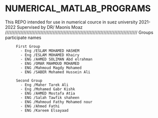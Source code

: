 # NUMERICAL_MATLAB_PROGRAMS
This REPO intended for use in numerical cource in suez university 2021-2022 
                          Supervised by  DR/ Maonis Moaz
//////////////////////////////////////////////////////////////////////////////////////
 Groups participate names 
       
         First Group
           - Eng /ESLAM MOHAMED HASHEM
           - Eng /ESLAM MOHAMED Khairy
           - ENG /AHMED SOLIMAN Abd elrahman
           - ENG /OMAR MAHMOUD MOHAMED
           - ENG /Mahmoud Magdy Mohamed 
           - ENG /SABER Mohamed Hussein Ali

         Second Group
           - Eng /Maher Tarek Ali
           - Eng /Mohamed Gabr Kishk
           - ENG /AHMED Mostafa Atia
           - ENG /Salah Tawfik shaheen
           - ENG /Mahmoud Fathy Mohamed nour
           - ENG /Ahmed Fathi
           - ENG /Kareem Elsayaad

